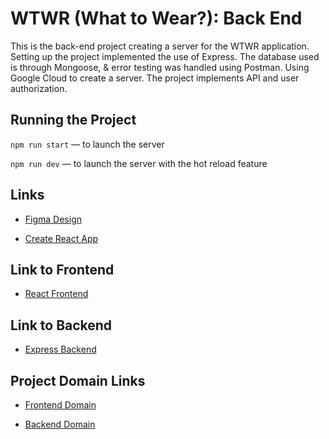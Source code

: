 # WTWR (What to Wear?): Back End

This is the back-end project creating a server for the WTWR application. Setting up the project implemented the use of Express. The database used is through Mongoose, & error testing was handled using Postman. Using Google Cloud to create a server. The project implements API and user authorization.

## Running the Project

`npm run start` — to launch the server

`npm run dev` — to launch the server with the hot reload feature

## Links

- [Figma Design](https://www.figma.com/file/bfVOvqlLmoKZ5lpro8WWBe/Sprint-14_-WTWR?type=design&node-id=0-1&mode=design&t=r42KaVwtYbl1q6uk-0)

- [Create React App](https://github.com/facebook/create-react-app)

## Link to Frontend

- [React Frontend](https://github.com/kltrmtz/se_project_react.git)

## Link to Backend

- [Express Backend](https://github.com/kltrmtz/se_project_express.git)

## Project Domain Links

- [Frontend Domain](http://wtwr.pakasak.com)

- [Backend Domain](http://api.wtwr.pakasak.com)
